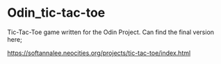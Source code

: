 # Odin_tic-tac-toe

Tic-Tac-Toe game written for the Odin Project. Can find the final version here;

https://softannalee.neocities.org/projects/tic-tac-toe/index.html
